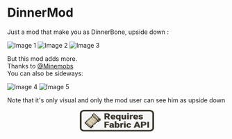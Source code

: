 # DinnerMod
Just a mod that make you as DinnerBone, upside down :

![Image 1](https://i.imgur.com/Zsks0EF.png)
![Image 2](https://i.imgur.com/2ul0VrS.png)
![Image 3](https://i.imgur.com/vJx7oUC.png)

But this mod adds more. <br>
Thanks to [@Minemobs](https://github.com/Minemobs) <br>
You can also be sideways:

![Image 4](https://i.imgur.com/PFjF1Le.jpeg)
![Image 5](https://i.imgur.com/IMEbW4e.jpeg)

Note that it's only visual and only the mod user can see him as upside down
<p><a title="Require Fabric API" href="https://www.curseforge.com/minecraft/mc-mods/fabric-api" target="_blank" rel="noopener noreferrer"><img style="display: block; margin-left: auto; margin-right: auto;" src="https://github.com/Minemobs/RandomFiles/blob/main/requireFabricAPI.png?raw=true" alt="" width="171" height="50" /></a></p>
